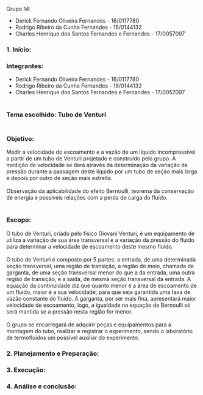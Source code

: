 Grupo 14:
- Derick Fernando Oliveira Fernandes - 16/0117780
- Rodrigo Ribeiro da Cunha Fernandes - 16/0144132
- Charles Henrique dos Santos Fernandes e Fernandes - 17/0057097

### 1.	Início: <br/>

### Integrantes: <br/>
* Derick Fernando Oliveira Fernandes - 16/0117780
* Rodrigo Ribeiro da Cunha Fernandes - 16/0144132
* Charles Henrique dos Santos Fernandes e Fernandes - 17/0057097 <br/> <br/>

### Tema escolhido: Tubo de Venturi <br/> <br/>

### Objetivo:

Medir a velocidade do escoamento e a vazão de um líquido incompressível a partir de um tubo de Venturi projetado e construído pelo grupo. A medição da velocidade se dará  através da determinação da variação da pressão durante a passagem deste líquido por um tubo de seção mais larga e depois por outro de seção mais estreita. <br/> <br/>
Observação da aplicabilidade do efeito Bernoulli, teorema da conservação de energia e possíveis relações com a perda de carga do fluído. <br/> <br/>

### Escopo:

O tubo de Venturi, criado pelo físico Giovani Venturi, é um equipamento de utiliza a variação de sua área transversal e a variação da pressão do fluido para determinar a velocidade de escoamento deste mesmo fluido. <br/> <br/>
O tubo de Venturi é composto por 5 partes: a entrada, de uma determinada seção transversal, uma região de transição, a região do meio, chamada de garganta, de uma seção transversal menor do que a da entrada, uma outra região de transição, e a saída, de mesma seção transversal da entrada. A equação da continuidade diz que quanto menor é a área de escoamento de um fluido, maior é a sua velocidade, para que seja garantida uma taxa de vazão constante do fluido. A garganta, por ser mais fina, apresentará maior velocidade de escoamento, logo, a igualdade na equação de Bernoulli só será mantida se a pressão nesta região for menor. <br/> <br/>
O grupo se encarregará de adquirir peças e equipamentos para a montagem do tubo, realizar e registrar o experimento, sendo o laboratório de termofluidos um possível auxiliar do experimento. 

### 2.	Planejamento e Preparação:

### 3.	Execução:

### 4.	Análise e conclusão:
